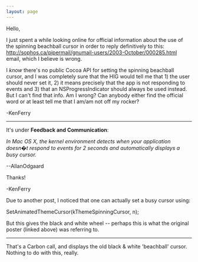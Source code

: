 ```yaml
---
layout: page
---
```


Hello,

I just spent a while looking online for official information about the use of the spinning beachball cursor in order to reply definitively to this: http://sophos.ca/pipermail/gnumail-users/2003-October/000285.html email, which I believe is wrong.

I *know* there's no public Cocoa API for setting the spinning beachball cursor, and I was completely sure that the HIG would tell me that 1) the user should never set it, 2) it means precisely that the app is not responding to events and 3) that an NSProgressIndicator should always be used instead.  But I can't find that info.  Am I wrong?  Can anybody either find the official word or at least tell me that I am/am not off my rocker?

-KenFerry

----

It's under **Feedback and Communication**:

*In Mac OS X, the kernel environment detects when your application doesn�t respond to events for 2 seconds and automatically displays a busy cursor.*

--AllanOdgaard

Thanks!

-KenFerry

Due to another post, I noticed that one can actually set a busy cursor using:
    
   SetAnimatedThemeCursor(kThemeSpinningCursor, n);

But this gives the black and white wheel -- perhaps this is what the original poster (linked above) was referring to.

----

That's a Carbon call, and displays the old black & white 'beachball' cursor. Nothing to do with this, really.
